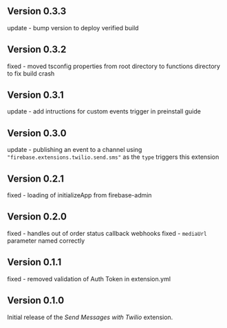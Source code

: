 ## Version 0.3.3

update - bump version to deploy verified build
## Version 0.3.2

fixed - moved tsconfig properties from root directory to functions directory to fix build crash
## Version 0.3.1

update - add intructions for custom events trigger in preinstall guide
## Version 0.3.0

update - publishing an event to a channel using `"firebase.extensions.twilio.send.sms"` as the `type` triggers this extension
## Version 0.2.1

fixed - loading of initializeApp from firebase-admin

## Version 0.2.0

fixed - handles out of order status callback webhooks
fixed - `mediaUrl` parameter named correctly

## Version 0.1.1

fixed - removed validation of Auth Token in extension.yml

## Version 0.1.0

Initial release of the _Send Messages with Twilio_ extension.